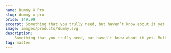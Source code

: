 ```yaml
---
name: Dummy X Pro
slug: dummy-x-pro
price: 149.99
excerpt: Something that you trully need, but haven’t know about it yet
image: images/products/dummy.svg
description:
    Something that you trully need, but haven’t know about it yet. Multiple winner of Community Awarads.
tag: master
---
```

